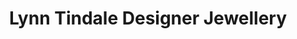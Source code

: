 ---
title: "Lynn Tindale Designer Jewellery"
url: /peebles/lynn-tindale-designer-jewellery/
shop: Schmuck
---